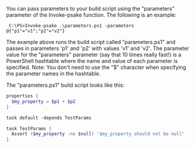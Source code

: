 You can pass parameters to your build script using the "parameters" parameter of the Invoke-psake function.  The following is an example:

```
 C:\PS>Invoke-psake .\parameters.ps1 -parameters @{"p1"="v1";"p2"="v2"}
```

The example above runs the build script called "parameters.ps1" and passes in parameters 'p1' and 'p2' with values 'v1' and 'v2'.  The parameter value for the "parameters" parameter (say that 10 times really fast!) is a PowerShell hashtable where the name and value of each parameter is specified. Note:  You don't need to use the "$" character when specifying the parameter names in the hashtable.

The "parameters.ps1" build script looks like this:

```powershell
properties {
  $my_property = $p1 + $p2
}

task default -depends TestParams

task TestParams { 
  Assert ($my_property -ne $null) '$my_property should not be null'  
}
```
